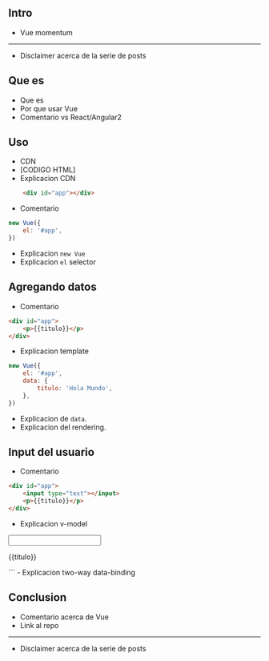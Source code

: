 ## Intro
- Vue momentum
---
- Disclaimer acerca de la serie de posts

## Que es
- Que es
- Por que usar Vue
- Comentario vs React/Angular2

## Uso
- CDN
- [CODIGO HTML]
- Explicacion CDN
```html
    <div id="app"></div>
```
- Comentario
```js
new Vue({
    el: '#app',
})
```
- Explicacion `new Vue`
- Explicacion `el` selector


## Agregando datos
- Comentario
```html
<div id="app">
    <p>{{titulo}}</p>
</div>
```
- Explicacion template
```js
new Vue({
    el: '#app',
    data: {
        titulo: 'Hola Mundo',
    },
})
```
- Explicacion de `data`.
- Explicacion del rendering.

## Input del usuario
- Comentario
```html
<div id="app">
    <input type="text"></input>
    <p>{{titulo}}</p>
</div>
```
- Explicacion v-model
<div id="app">
    <input type="text" v-model="titulo"></input>
    <p>{{titulo}}</p>
</div>
```
- Explicacion two-way data-binding

## Conclusion
- Comentario acerca de Vue
- Link al repo

---
- Disclaimer acerca de la serie de posts